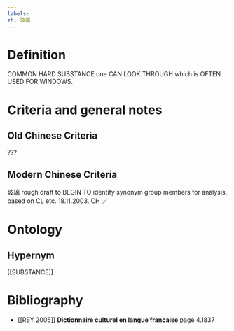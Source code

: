 ```yaml
---
labels: 
zh: 玻璃
---
```


# Definition
COMMON HARD SUBSTANCE one CAN LOOK THROUGH which is OFTEN USED FOR WINDOWS.
# Criteria and general notes
## Old Chinese Criteria
???
## Modern Chinese Criteria
玻璃
rough draft to BEGIN TO identify synonym group members for analysis, based on CL etc. 18.11.2003. CH ／
# Ontology

## Hypernym
[[SUBSTANCE]]
# Bibliography
- [[REY 2005]]
**Dictionnaire culturel en langue francaise** page 4.1837
